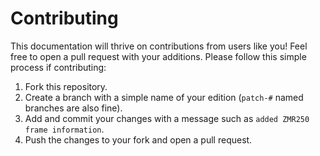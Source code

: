 # Contributing

This documentation will thrive on contributions from users like you! Feel free to open a pull request with your additions. Please follow this simple process if contributing:

1. Fork this repository.
1. Create a branch with a simple name of your edition (`patch-#` named branches are also fine).
1. Add and commit your changes with a message such as `added ZMR250 frame information`.
1. Push the changes to your fork and open a pull request.
